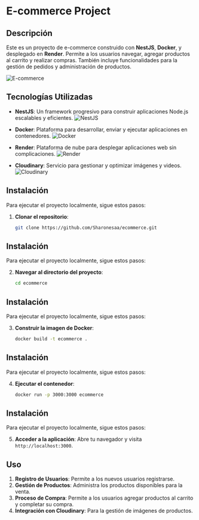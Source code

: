 # E-commerce Project

## Descripción
Este es un proyecto de e-commerce construido con **NestJS**, **Docker**, y desplegado en **Render**. Permite a los usuarios navegar, agregar productos al carrito y realizar compras. También incluye funcionalidades para la gestión de pedidos y administración de productos.

![E-commerce](https://www.esic.edu/sites/default/files/rethink/ba73d6a3-ecommerce.jpg)

## Tecnologías Utilizadas

- **NestJS**: Un framework progresivo para construir aplicaciones Node.js escalables y eficientes.
  ![NestJS](https://nestjs.com/img/logo.svg)

- **Docker**: Plataforma para desarrollar, enviar y ejecutar aplicaciones en contenedores.
  ![Docker](https://aprenderbigdata.com/wp-content/uploads/docker-logo-1024x876.png)

- **Render**: Plataforma de nube para desplegar aplicaciones web sin complicaciones.
  ![Render](https://weblab.mit.edu/public/img/sponsors/render.png)

- **Cloudinary**: Servicio para gestionar y optimizar imágenes y videos.
  ![Cloudinary](https://logo-download.com/wp-content/data/images/png/Cloudinary-logo.png)

## Instalación

Para ejecutar el proyecto localmente, sigue estos pasos:

1. **Clonar el repositorio**:
   ```bash
   git clone https://github.com/Sharonesaa/ecommerce.git
## Instalación

Para ejecutar el proyecto localmente, sigue estos pasos:

2. **Navegar al directorio del proyecto**:
   ```bash
   cd ecommerce
## Instalación

Para ejecutar el proyecto localmente, sigue estos pasos:

3. **Construir la imagen de Docker**:
   ```bash
   docker build -t ecommerce .
## Instalación

Para ejecutar el proyecto localmente, sigue estos pasos:

4. **Ejecutar el contenedor**:
   ```bash
   docker run -p 3000:3000 ecommerce
## Instalación

Para ejecutar el proyecto localmente, sigue estos pasos:

5. **Acceder a la aplicación**:
   Abre tu navegador y visita `http://localhost:3000`.

## Uso

1. **Registro de Usuarios**: Permite a los nuevos usuarios registrarse.
2. **Gestión de Productos**: Administra los productos disponibles para la venta.
3. **Proceso de Compra**: Permite a los usuarios agregar productos al carrito y completar su compra.
4. **Integración con Cloudinary**: Para la gestión de imágenes de productos.

